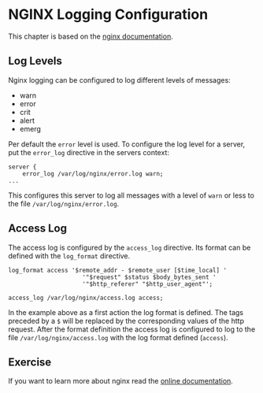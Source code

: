 # NGINX Logging Configuration
This chapter is based on the [nginx documentation](https://docs.nginx.com/nginx/admin-guide/monitoring/logging/).

## Log Levels
Nginx logging can be configured to log different levels of messages:

- warn
- error
- crit
- alert
- emerg

Per default the `error` level is used. To configure the log level for a server, put the `error_log` directive in the servers context:

```
server {
    error_log /var/log/nginx/error.log warn;
...
```
This configures this server to log all messages with a level of `warn` or less to the file `/var/log/nginx/error.log`.

## Access Log
The access log is configured by the `access_log` directive. Its format can be defined with the `log_format` directive.

```
log_format access '$remote_addr - $remote_user [$time_local] '
                     '"$request" $status $body_bytes_sent '
                     '"$http_referer" "$http_user_agent"';

access_log /var/log/nginx/access.log access;
```

In the example above as a first action the log format is defined. The tags preceded by a `$` will be replaced by the corresponding values of the http request. After the format definition the access log is configured to log to the file `/var/log/nginx/access.log` with the log format defined (`access`).

## Exercise
If you want to learn more about nginx read the [online documentation](https://nginx.org/en/docs/).


